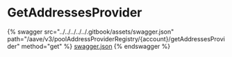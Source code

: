 # GetAddressesProvider

{% swagger src="../../../../../.gitbook/assets/swagger.json" path="/aave/v3/poolAddressProviderRegistry/{account}/getAddressesProvider" method="get" %}
[swagger.json](../../../../../.gitbook/assets/swagger.json)
{% endswagger %}
